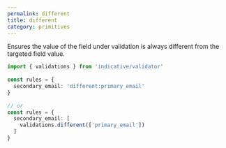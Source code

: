 ```yaml
---
permalink: different
title: different
category: primitives
---
```


Ensures the value of the field under validation is always different from
the targeted field value.
 
```ts
import { validations } from 'indicative/validator'
 
const rules = {
  secondary_email: 'different:primary_email'
}
 
// or
const rules = {
  secondary_email: [
    validations.different(['primary_email'])
  ]
}
```